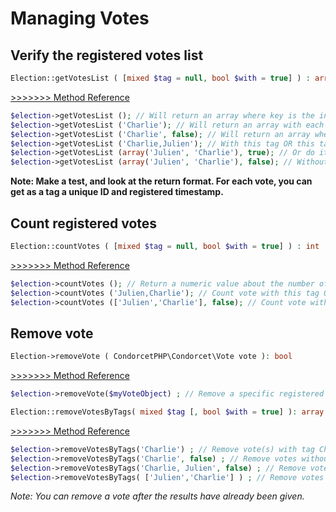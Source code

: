 # Managing Votes

## Verify the registered votes list
```php
Election::getVotesList ( [mixed $tag = null, bool $with = true] ) : array
```
[>>>>>>> Method Reference](https://github.com/julien-boudry/Condorcet/blob/master/Documentation/Election%20Class/public%20Election--getVotesList.md)  

```php
$election->getVotesList (); // Will return an array where key is the internal numeric vote_id and value an other array like your input.   
$election->getVotesList ('Charlie'); // Will return an array with each vote with this tag.   
$election->getVotesList ('Charlie', false); // Will return an array where each vote without this tag.   
$election->getVotesList ('Charlie,Julien'); // With this tag OR this tag   
$election->getVotesList (array('Julien', 'Charlie'), true); // Or do it like this   
$election->getVotesList (array('Julien', 'Charlie'), false); // Without this tag AND without this tag ...   
```

__Note: Make a test, and look at the return format. For each vote, you can get as a tag a unique ID and registered timestamp.__


## Count registered votes

```php
Election::countVotes ( [mixed $tag = null, bool $with = true] ) : int
```
[>>>>>>> Method Reference](https://github.com/julien-boudry/Condorcet/blob/master/Documentation/Election%20Class/public%20Election--countVotes.md)  
```php
$election->countVotes (); // Return a numeric value about the number of registered votes.  
$election->countVotes ('Julien,Charlie'); // Count vote with this tag OR this tag.   
$election->countVotes (['Julien','Charlie'], false); // Count vote without this tag AND without this tag.   
```


## Remove vote
```php
Election->removeVote ( CondorcetPHP\Condorcet\Vote vote ): bool
```
[>>>>>>> Method Reference](https://github.com/julien-boudry/Condorcet/blob/master/Documentation/Election%20Class/public%20Election--removeVote.md)   

```php
$election->removeVote($myVoteObject) ; // Remove a specific registered Vote.
```



```php
Election::removeVotesByTags( mixed $tag [, bool $with = true] ): array
```
[>>>>>>> Method Reference](https://github.com/julien-boudry/Condorcet/blob/master/Documentation/Election%20Class/public%20Election--removeVotesByTags.md)     

```php
$election->removeVotesByTags('Charlie') ; // Remove vote(s) with tag Charlie
$election->removeVotesByTags('Charlie', false) ; // Remove votes without tag Charlie
$election->removeVotesByTags('Charlie, Julien', false) ; // Remove votes without tag Charlie AND without tag Julien.
$election->removeVotesByTags( ['Julien','Charlie'] ) ; // Remove votes with tag Charlie OR with tag Julien.
```

_Note: You can remove a vote after the results have already been given._  
